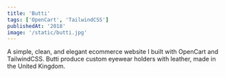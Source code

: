 ```yaml
---
title: 'Butti'
tags: ['OpenCart', 'TailwindCSS']
publishedAt: '2018'
image: '/static/butti.jpg'
---
```


A simple, clean, and elegant ecommerce website I built with OpenCart and TailwindCSS.
Butti produce custom eyewear holders with leather, made in the United Kingdom.
